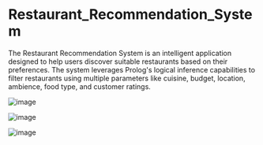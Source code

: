 # Restaurant_Recommendation_System
The Restaurant Recommendation System is an intelligent application designed to help users discover suitable restaurants based on their preferences. The system leverages Prolog's logical inference capabilities to filter restaurants using multiple parameters like cuisine, budget, location, ambience, food type, and customer ratings.

![image](https://github.com/user-attachments/assets/125c2369-ba74-4b86-a589-1bde94b18e62)

![image](https://github.com/user-attachments/assets/b6c5413c-3eff-46f4-aa12-4695e3a23a46)

![image](https://github.com/user-attachments/assets/d4ce0f2f-f2fb-43d1-96be-5a48a665b3ea)
